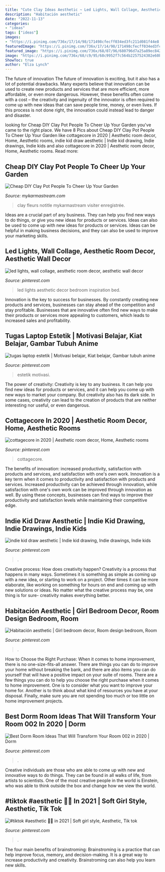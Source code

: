 ```yaml
---
title: "Cute Clay Ideas Aesthetic ~ Led Lights, Wall Collage, Aesthetic Room Decor, Aesthetic Wall Decor"
description: "Habitación aesthetic"
date: "2022-11-13"
categories:
- "ideas"
tags: ["ideas"]
images:
- "https://i.pinimg.com/736x/17/14/98/171498cfecff034ed3fc211d081f44e8.jpg"
featuredImage: "https://i.pinimg.com/736x/17/14/98/171498cfecff034ed3fc211d081f44e8.jpg"
featured_image: "https://i.pinimg.com/736x/68/07/96/680796d7a25a89ec8428b51cc201c59a.jpg"
image: "https://i.pinimg.com/736x/68/c9/95/68c9952f7c564b2257524302e60b25d5.jpg"
ShowToc: true
author: "Elza Lynch"
---
```



The future of innovation
The future of innovation is exciting, but it also has a lot of potential drawbacks. Many experts believe that innovation can be used to create new products and services that are more efficient, more affordable, or even more dangerous. However, these benefits often come with a cost – the creativity and ingenuity of the innovator is often required to come up with new ideas that can save people time, money, or even lives. If this process is not done right, the innovation could instead lead to danger and disaster.

	

		
looking for Cheap DIY Clay Pot People To Cheer Up Your Garden you've came to the right place. We have 8 Pics about Cheap DIY Clay Pot People To Cheer Up Your Garden like cottagecore in 2020 | Aesthetic room decor, Home, Aesthetic rooms, indie kid draw aesthetic | Indie kid drawing, Indie drawings, Indie kids and also cottagecore in 2020 | Aesthetic room decor, Home, Aesthetic rooms. Read more:
		
    
## Cheap DIY Clay Pot People To Cheer Up Your Garden

<img loading=lazy src="https://mykarmastream.com/wp-content/uploads/2017/07/Clay-Pot-People-8.jpg" onerror="this.onerror=null;this.src='https://tse4.mm.bing.net/th?id=OIP.O_WdukdtaXHOkw3IobHwVAHaNG&amp;pid=15.1';" alt="Cheap DIY Clay Pot People To Cheer Up Your Garden">

_Source: mykarmastream.com_

>clay fleurs notitle mykarmastream visiter enregistrée. 

	

Ideas are a crucial part of any business. They can help you find new ways to do things, or give you new ideas for products or services. Ideas can also be used to come up with new ideas for products or services. Ideas can be helpful in making business decisions, and they can also be used to improve your marketing skills.

    
## Led Lights, Wall Collage, Aesthetic Room Decor, Aesthetic Wall Decor

<img loading=lazy src="https://i.pinimg.com/736x/d1/e1/9b/d1e19b36ea8a871640596b488ad69855.jpg" onerror="this.onerror=null;this.src='https://tse1.mm.bing.net/th?id=OIP.IsGH-BnYWMCW_yoThqCDIwHaNK&amp;pid=15.1';" alt="led lights, wall collage, aesthetic room decor, aesthetic wall decor">

_Source: pinterest.com_

>led lights aesthetic decor bedroom inspiration bed. 

	

Innovation is the key to success for businesses. By constantly creating new products and services, businesses can stay ahead of the competition and stay profitable. Businesses that are innovative often find new ways to make their products or services more appealing to customers, which leads to increased sales and profitability.

    
## Tugas Laptop Estetik | Motivasi Belajar, Kiat Belajar, Gambar Tubuh Anime

<img loading=lazy src="https://i.pinimg.com/736x/65/7c/b7/657cb70b7df4e7725b19757c458533c3.jpg" onerror="this.onerror=null;this.src='https://tse3.mm.bing.net/th?id=OIP.n89Y18JApNP-tYw2bRhSXwHaNK&amp;pid=15.1';" alt="tugas laptop estetik | Motivasi belajar, Kiat belajar, Gambar tubuh anime">

_Source: pinterest.com_

>estetik motivasi. 

	

The power of creativity:
Creativity is key to any business. It can help you find new ideas for products or services, and it can help you come up with new ways to market your company. But creativity also has its dark side. In some cases, creativity can lead to the creation of products that are neither interesting nor useful, or even dangerous.

    
## Cottagecore In 2020 | Aesthetic Room Decor, Home, Aesthetic Rooms

<img loading=lazy src="https://i.pinimg.com/736x/28/17/cf/2817cff77e5b29f4c0af64064197b332.jpg" onerror="this.onerror=null;this.src='https://tse1.mm.bing.net/th?id=OIP.KsYId37Wt4Su8WGIrdxZtgHaJ3&amp;pid=15.1';" alt="cottagecore in 2020 | Aesthetic room decor, Home, Aesthetic rooms">

_Source: pinterest.com_

>cottagecore. 

	

The benefits of innovation: increased productivity, satisfaction with products and services, and satisfaction with one's own work.
Innovation is a key term when it comes to productivity and satisfaction with products and services. Increased productivity can be achieved through innovation, while satisfaction with one's own work can be improved through innovation as well. By using these concepts, businesses can find ways to improve their productivity and satisfaction levels while maintaining their competitive edge.

    
## Indie Kid Draw Aesthetic | Indie Kid Drawing, Indie Drawings, Indie Kids

<img loading=lazy src="https://i.pinimg.com/736x/68/c9/95/68c9952f7c564b2257524302e60b25d5.jpg" onerror="this.onerror=null;this.src='https://tse4.mm.bing.net/th?id=OIP.g9w9VYQgX20RRlC3Ze_8bgHaNK&amp;pid=15.1';" alt="indie kid draw aesthetic | Indie kid drawing, Indie drawings, Indie kids">

_Source: pinterest.com_

>. 

	

Creative process: How does creativity happen?
Creativity is a process that happens in many ways. Sometimes it is something as simple as coming up with a new idea, or starting to work on a project. Other times it can be more elaborate, like working on something for hours on end and coming up with new solutions or ideas. No matter what the creative process may be, one thing is for sure- creativity makes everything better.

    
## Habitación Aesthetic | Girl Bedroom Decor, Room Design Bedroom, Room

<img loading=lazy src="https://i.pinimg.com/736x/68/07/96/680796d7a25a89ec8428b51cc201c59a.jpg" onerror="this.onerror=null;this.src='https://tse2.mm.bing.net/th?id=OIP.gwBGB9zHZClUui5WOLqCUgAAAA&amp;pid=15.1';" alt="Habitación aesthetic | Girl bedroom decor, Room design bedroom, Room">

_Source: pinterest.com_

>. 

	

How to Choose the Right Purchase: When it comes to home improvement, there is no one-size-fits-all answer. There are things you can do to improve your home without breaking the bank, and there are also items you can do yourself that will have a positive impact on your suite of rooms.
There are a few things you can do to help you choose the right purchase when it comes to home improvement. One is to consider what you want to improve your home for. Another is to think about what kind of resources you have at your disposal. Finally, make sure you are not spending too much or too little on home improvement projects.

    
## Best Dorm Room Ideas That Will Transform Your Room 002 In 2020 | Dorm

<img loading=lazy src="https://i.pinimg.com/736x/94/a7/68/94a768b29c5af4040d78bd5f3e2993a7.jpg" onerror="this.onerror=null;this.src='https://tse2.mm.bing.net/th?id=OIP.LoyZfGHtA8hLBhTFEe90GwHaLH&amp;pid=15.1';" alt="Best Dorm Room Ideas That Will Transform Your Room 002 in 2020 | Dorm">

_Source: pinterest.com_

>. 

	

Creative individuals are those who are able to come up with new and innovative ways to do things. They can be found in all walks of life, from artists to scientists. One of the most creative people in the world is Einstein, who was able to think outside the box and change how we view the world.

    
## #tiktok #aesthetic 🌊💫 In 2021 | Soft Girl Style, Aesthetic, Tik Tok

<img loading=lazy src="https://i.pinimg.com/736x/17/14/98/171498cfecff034ed3fc211d081f44e8.jpg" onerror="this.onerror=null;this.src='https://tse2.mm.bing.net/th?id=OIP.AMR6dkE6vGHOAJ4a_VNi_QHaNK&amp;pid=15.1';" alt="#tiktok #aesthetic 🌊💫 in 2021 | Soft girl style, Aesthetic, Tik tok">

_Source: pinterest.com_

>. 

	

The four main benefits of brainstroming:
Brainstroming is a practice that can help improve focus, memory, and decision-making. It is a great way to increase productivity and creativity. Brainstroming can also help you learn new skills.

